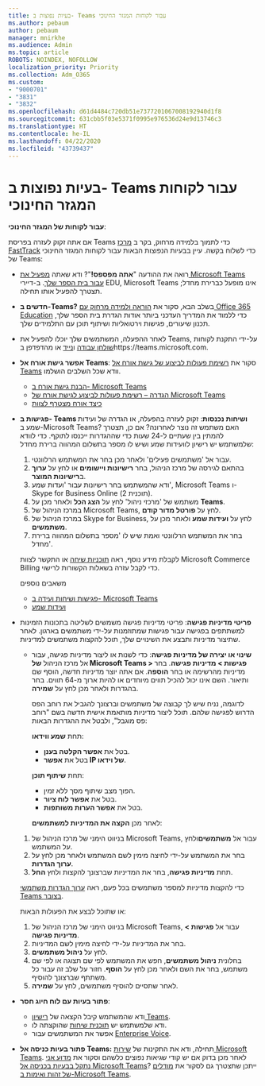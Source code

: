 ```yaml
---
title: בעיות נפוצות ב- Teams עבור לקוחות המגזר החינוכי
ms.author: pebaum
author: pebaum
manager: mnirkhe
ms.audience: Admin
ms.topic: article
ROBOTS: NOINDEX, NOFOLLOW
localization_priority: Priority
ms.collection: Adm_O365
ms.custom:
- "9000701"
- "3831"
- "3832"
ms.openlocfilehash: d61d4484c720db51e7377201067008192940d1f8
ms.sourcegitcommit: 631cbb5f03e5371f0995e976536d24e9d13746c3
ms.translationtype: HT
ms.contentlocale: he-IL
ms.lasthandoff: 04/22/2020
ms.locfileid: "43739437"
---
```

# <a name="teams-common-issues-for-education-customers"></a>בעיות נפוצות ב- Teams עבור לקוחות המגזר החינוכי

**עבור לקוחות של המגזר החינוכי**:

אם אתה זקוק לעזרה בפריסת Teams כדי לתמוך בלמידה מרחוק, בקר ב [מרכז FastTrack](https://www.microsoft.com/fasttrack) כדי לשלוח בקשה. עיין בבעיות הנפוצות הבאות עבור לקוחות המגזר החינוכי של Teams:

- רואה את ההודעה "**אתה מפספס!**"? ודא שאתה [מפעיל את Microsoft Teams עבור בית הספר שלך](https://docs.microsoft.com/microsoft-365/education/intune-edu-trial/enable-microsoft-teams). ב-דיירי EDU, Microsoft Teams אינו מופעל כברירת מחדל; תצטרך להפעיל אותו תחילה.

- **חדשים ב-Teams?** בשלב הבא, סקור את [הוראה ולמידה מרחוק עם Office 365 Education](https://support.office.com/article/remote-teaching-and-learning-in-office-365-education-f651ccae-7b65-478b-8366-51bb884025c4) כדי ללמוד את המדריך העדכני ביותר אודות הגדרת בית הספר שלך, תכנון שיעורים, פגישות וירטואליות ושיתוף תוכן עם התלמידים שלך.

- לאחר ההפעלה, המשתמשים שלך יוכלו להפעיל את Teams, על-ידי התקנת לקוחות [שולחן עבודה](https://docs.microsoft.com/MicrosoftTeams/get-clients#desktop-client) ו[נייד](https://docs.microsoft.com/MicrosoftTeams/get-clients#mobile-clients) או מהדפדפן בhttps://teams.microsoft.com.

- **אפשר גישת אורח אל Teams**: סקור את [רשימת פעולות לביצוע של גישת אורח אל Teams](https://docs.microsoft.com/microsoftteams/guest-access-checklist) וודא שכל השלבים הושלמו.
    - [הבנת גישת אורח ב- Microsoft Teams](https://docs.microsoft.com/microsoftteams/guest-access)
    - [הגדרה – רשימת פעולות לביצוע לגישת אורח של Microsoft Teams](https://docs.microsoft.com/microsoftteams/guest-access-checklist)
    - [כיצד אורח מצטרף לצוות](https://docs.microsoft.com/microsoftteams/guest-joins)

- **פגישות ב- Teams ושיחות נכנסות**: זקוק לעזרה בהפעלה, או הגדרה של ועידות שמע ב-Microsoft Teams? האם משתמש זה נוצר לאחרונה? אם כן, תצטרך להמתין בין שעתיים ל-24 שעות כדי שההגדרות ייכנסו לתוקף. כדי לוודא שלמשתמש יש רישיון לוועידות שמע ושיש לו מספר בתשלום המהווה ברירת מחדל:
    1. עבור אל 'משתמשים פעילים' ולאחר מכן בחר את המשתמש הרלוונטי.
    2. בהתאם לגירסה של מרכז הניהול, בחר **רישיונות ויישומים** או לחץ על **ערוך** ב**רישיונות המוצר**.
    3. ודא שהמשתמש בחר רישיונות עבור 'ועדות שמע', Microsoft Teams ו- Skype for Business Online (תוכנית 2).
    4. משתמש של 'מרכזי ניהול' לחץ על **הצג הכל** ולאחר מכן על **Teams**.
    5. במרכז הניהול של Microsoft Teams, לחץ על **פורטל מדור קודם**.
    6. במרכז הניהול של Skype for Business, לחץ על **ועידות שמע** ולאחר מכן על **משתמשים**.
    7. בחר את המשתמש הרלוונטי ואמת שיש לו 'מספר בתשלום המהווה ברירת מחדל'.

    לקבלת מידע נוסף, ראה [תוכניות שיחה](https://docs.microsoft.com/microsoftteams/calling-plans-for-office-365) או התקשר לצוות Microsoft Commerce Billing כדי לקבל עזרה בשאלות הקשורות לרישוי.

    משאבים נוספים

    - [פגישות ושיחות ועידה ב- Microsoft Teams](https://docs.microsoft.com/microsoftteams/deploy-meetings-microsoft-teams-landing-page)
    - [ועידות שמע](https://docs.microsoft.com/microsoftteams/audio-conferencing-in-office-365)

- **פריטי מדיניות פגישה**: פריטי מדיניות פגישה משמשים לשליטה בתכונות הזמינות למשתתפים בפגישה עבור פגישות שמתוזמנות על-ידי משתמשים בארגון. לאחר שתיצור מדיניות ותבצע את השינויים שלך, תוכל להקצות משתמשים למדיניות.

    - **שינוי או יצירה של מדיניות פגישה**: כדי לשנות או ליצור מדיניות פגישה, עבור אל מרכז הניהול **של Microsoft Teams > פגישות > מדיניות פגישה**. בחר מדיניות מהרשימה או בחר **הוספה**. אם אתה יוצר מדיניות חדשה, הוסף שם ותיאור. השם אינו יכול להכיל תווים מיוחדים או להיות ארוך מ-64 תווים. בחר בהגדרות ולאחר מכן לחץ על **שמירה**. 
    
        לדוגמה, נניח שיש לך קבוצה של משתמשים וברצונך להגביל את רוחב הפס הדרוש לפגישה שלהם. תוכל ליצור מדיניות מותאמת אישית חדשה בשם "רוחב פס מוגבל", ולבטל את ההגדרות הבאות:

        תחת **שמע ווידאו**:
        - בטל את **אפשר הקלטה בענן**.
        - בטל את **אפשר IP של וידאו**.

        תחת **שיתוף תוכן**:

        - הפוך מצב שיתוף מסך ללא זמין.
        - בטל את **אפשר לוח ציור**.
        - בטל את **אפשר הערות משותפות**.

        לאחר מכן **הקצה את המדיניות למשתמשים**:

    1. בניווט הימני של מרכז הניהול של Microsoft Teams, עבור אל **משתמשים**ולחץ על המשתמש.
    2. בחר את המשתמש על-ידי לחיצה מימין לשם המשתמש ולאחר מכן לחץ על **ערוך הגדרות**.
    3. תחת **מדיניות פגישה**, בחר את המדיניות שברצונך להקצות ולחץ **החל**.

    כדי להקצות מדיניות למספר משתמשים בכל פעם, ראה [ערוך הגדרות משתמשי Teams בצובר](https://docs.microsoft.com/microsoftteams/edit-user-settings-in-bulk).

    או שתוכל לבצע את הפעולות הבאות:
    1. בניווט הימני של מרכז הניהול של Microsoft Teams, עבור אל **פגישות > מדיניות פגישה**.
    2. בחר את המדיניות על-ידי לחיצה מימין לשם המדיניות.
    3. לחץ על **ניהול משתמשים**.
    4. בחלונית **ניהול משתמשים**, חפש את המשתמש לפי שם תצוגה או לפי שם משתמש, בחר את השם ולאחר מכן לחץ על **הוסף**. חזור על שלב זה עבור כל משתתף שברצונך להוסיף.
    5. לאחר שתסיים להוסיף משתמשים, לחץ על **שמירה**.

- **פתור בעיות עם לוח חיוג חסר**:
    - ודא שהמשתמש קיבל הקצאה של [רישיון Teams](https://docs.microsoft.com/MicrosoftTeams/assign-teams-licenses).
    - ודא שלמשתמש יש [תוכנית שיחות](https://docs.microsoft.com/MicrosoftTeams/calling-plan-landing-page) שהוקצתה לו.
    - אפשר את המשתמשים עבור [Enterprise Voice](https://docs.microsoft.com/skypeforbusiness/skype-for-business-hybrid-solutions/plan-your-phone-system-cloud-pbx-solution/enable-users-for-enterprise-voice-online-and-phone-system-voicemail#to-enable-your-users-for-phone-system-in-office-365-voice-and-voicemail).

- **פתור בעיות כניסה אל Teams:** תחילה, ודא את התקינות של [שירות Microsoft Teams](https://admin.microsoft.com/Adminportal/Home?source=applauncher#/servicehealth). לאחר מכן בדוק אם יש קודי שגיאות נפוצים כלשהם וסקור את [מדוע אני נתקל בבעיות בכניסה אל Microsoft Teams](https://support.office.com/article/a02f683b-61a3-4008-9447-ee60c5593b0f)? ייתכן שתצטרך גם לסקור את [מודלים של זהות ואימות ב-Microsoft Teams](https://docs.microsoft.com/MicrosoftTeams/identify-models-authentication).
